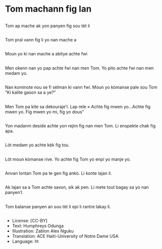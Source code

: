 # Tom machann fig lan

##
Tom ap mache ak yon panyen fig sou tèt li

##
Tom pral vann fig li yo nan mache a

##
Moun yo ki nan mache a abitye achte fwi

##
Men okenn nan yo pap achte fwi nan men Tom. Yo pito achte fwi nan men medam yo.

##
Nan kominote nou se fi sèlman ki vann fwi. Moun yo kòmanse pale sou Tom “Ki kalite gason sa a ye?”

##
Men Tom pa kite sa dekouraje'l. Lap rele « Achte fig mwen yo…Achte fig mwen yo. Fig mwen yo mi, fig yo dous”

##
Yon madanm deside achte yon rejim fig nan men Tom. Li enspekte chak fig apa.

##
Lòt medam yo achte kèk fig tou.

##
Lòt moun kòmanse rive. Yo achte fig Tom yo enpi yo manje yo.

##
Anvan lontan Tom pa te gen fig ankò. Li konte lajan li.

##
Ak lajan sa a Tom achte savon, sik ak pen. Li mete tout bagay sa yo nan panyen’l.

##
Tom balanse panyen an sou tèt li epi li rantre lakay li.

##
* License: [CC-BY]
* Text: Humphreys Odunga
* Illustration: Zablon Alex Nguku
* Translation: ACE Haiti-University of Notre Dame USA
* Language: ht
